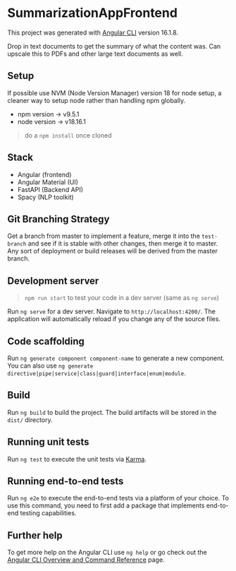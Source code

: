 # SummarizationAppFrontend

This project was generated with [Angular CLI](https://github.com/angular/angular-cli) version 16.1.8.

Drop in text documents to get the summary of what the content was.
Can upscale this to PDFs and other large text documents as well.

## Setup

If possible use NVM (Node Version Manager) version 18 for node setup, a cleaner way to setup node rather than handling npm globally.

- npm version -> v9.5.1
- node version -> v18.16.1

> do a `npm install` once cloned

## Stack

- Angular (frontend)
- Angular Material (UI)
- FastAPI (Backend API)
- Spacy (NLP toolkit)

## Git Branching Strategy

Get a branch from master to implement a feature, merge it into the `test-branch` and see if it is stable with other changes, then merge it to master. Any sort of deployment or build releases will be derived from the master branch.

## Development server

> `npm run start` to test your code in a dev server (same as `ng serve`)

Run `ng serve` for a dev server. Navigate to `http://localhost:4200/`. The application will automatically reload if you change any of the source files.

## Code scaffolding

Run `ng generate component component-name` to generate a new component. You can also use `ng generate directive|pipe|service|class|guard|interface|enum|module`.

## Build

Run `ng build` to build the project. The build artifacts will be stored in the `dist/` directory.

## Running unit tests

Run `ng test` to execute the unit tests via [Karma](https://karma-runner.github.io).

## Running end-to-end tests

Run `ng e2e` to execute the end-to-end tests via a platform of your choice. To use this command, you need to first add a package that implements end-to-end testing capabilities.

## Further help

To get more help on the Angular CLI use `ng help` or go check out the [Angular CLI Overview and Command Reference](https://angular.io/cli) page.
